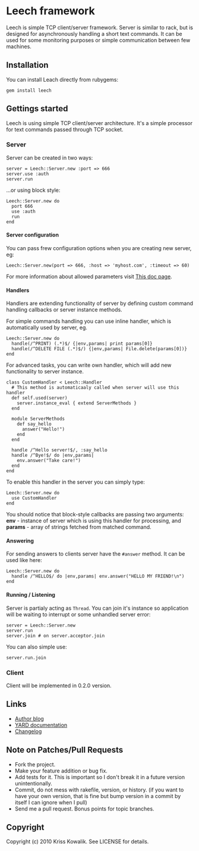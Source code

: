 # Leech framework

Leech is simple TCP client/server framework. Server is similar to rack, 
but is designed for asynchronously handling a short text commands. It can
be used for some monitoring purposes or simple communication between few 
machines. 

## Installation

You can install Leach directly from rubygems:

    gem install leech 
    
## Gettings started

Leech is using simple TCP client/server architecture. It's a simple processor
for text commands passed through TCP socket. 

### Server

Server can be created in two ways: 

    server = Leech::Server.new :port => 666
    server.use :auth
    server.run

...or using block style:
  
    Leech::Server.new do 
      port 666
      use :auth
      run
    end
    
#### Server configuration

You can pass frew configuration options when you are creating new server, eg:

    Leech::Server.new(port => 666, :host => 'myhost.com', :timeout => 60)
    
For more information about allowed parameters visit 
[This doc page](http://yardoc.org/doc/Leech/Server.html#initialize-instance_method).

#### Handlers

Handlers are extending functionality of server by defining custom 
command handling callbacks or server instance methods. 

For simple commands handling you can use inline handler, which is automatically 
used by server, eg. 

    Leech::Server.new do 
      handle(/^PRINT) (.*)$/ {|env,params| print params[0]}
      handle(/^DELETE FILE (.*)$/) {|env,params| File.delete(params[0])}
    end 

For advanced tasks, you can write own handler, which will add new functionality
to server instance. 

    class CustomHandler < Leech::Handler
      # This method is automaticaaly called when server will use this handler
      def self.used(server)
        server.instance_eval { extend ServerMethods }
      end
      
      module ServerMethods
        def say_hello
          answer("Hello!")
        end
      end
  
      handle /^Hello server!$/, :say_hello
      handle /^Bye!$/ do |env,params|
        env.answer("Take care!")
      end
    end
    
To enable this handler in the server you can simply type: 

    Leech::Server.new do 
      use CustomHandler
    end
    
You should notice that block-style callbacks are passing two arguments: 
**env** - instance of server which is using this handler for processing, 
and **params** - array of strings fetched from matched command. 
    
#### Answering

For sending answers to clients server have the `#answer` method. It can be used
like here: 

    Leech::Server.new do
      handle /^HELLO$/ do |env,params| env.answer("HELLO MY FRIEND!\n")
    end 
    
#### Running / Listening

Server is partialy acting as `Thread`. You can join it's instance so application
will be waiting to interrupt or some unhandled server error: 

    server = Leech::Server.new
    server.run
    server.join # on server.acceptor.join
    
You can also simple use:
    
    server.run.join
    
### Client

Client will be implemented in 0.2.0 version. 

## Links

* [Author blog](http://neverendingcoding.com/)
* [YARD documentation](http://yardoc.org/docs/kriss-leech)
* [Changelog](http://yardoc.org/docs/kriss-leech/file:CHANGELOG.md)

## Note on Patches/Pull Requests
 
* Fork the project.
* Make your feature addition or bug fix.
* Add tests for it. This is important so I don't break it in a
  future version unintentionally.
* Commit, do not mess with rakefile, version, or history.
  (if you want to have your own version, that is fine but bump version in a commit by itself I can ignore when I pull)
* Send me a pull request. Bonus points for topic branches.

## Copyright

Copyright (c) 2010 Kriss Kowalik. See LICENSE for details.

